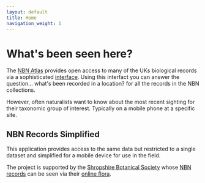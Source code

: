 ```yaml
---
layout: default
title: Home
navigation_weight: 1
---
```

# What's been seen here?

The [NBN Atlas](https://nbnatlas.org/) provides open access to many of the UKs
biological records via a sophisticated [interface](https://spatial.nbnatlas.org/).
Using this interfact you can answer the question...
what's been recorded in a location? 
for all the records in the NBN collections.

However, often naturalists want to know about the most recent sighting
for their taxonomic group of interest.
Typically on a mobile phone at a specific site.

## NBN Records Simplified

This application provides access to the same data but restricted to a single
dataset and simplified for a mobile device for use in the field.

The project is supported by the [Shropshire Botanical Society](https://www.shropshirebotany.org.uk/)
whose [NBN records](https://registry.nbnatlas.org/public/show/dp120)
can be seen via their [online flora](https://flora.shropshirebotany.org.uk/).

